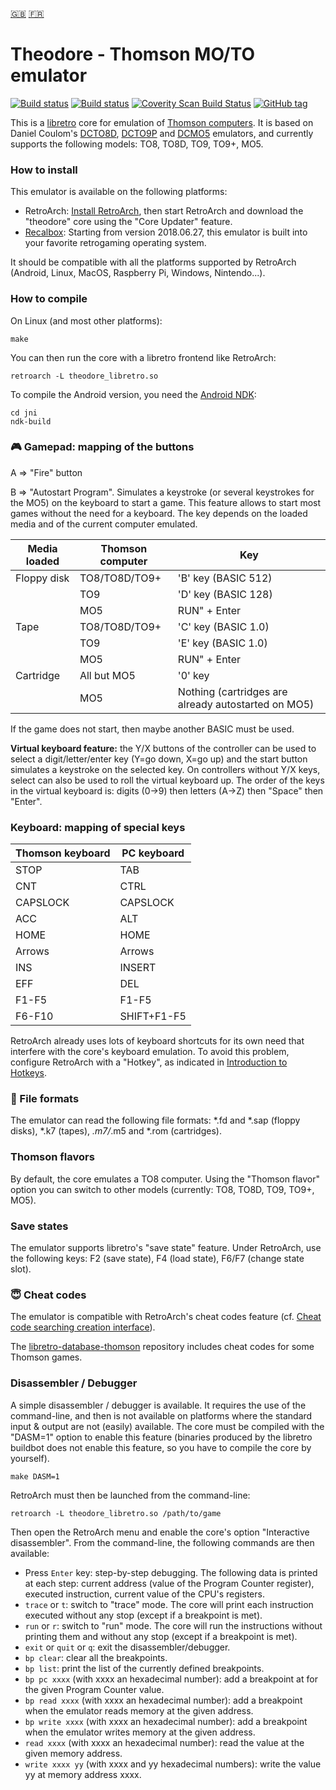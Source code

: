 [:gb:](https://github.com/Zlika/theodore/blob/master/README.md)
[:fr:](https://github.com/Zlika/theodore/blob/master/README-FR.md)

Theodore - Thomson MO/TO emulator
====================================

[![Build status](https://travis-ci.org/Zlika/theodore.svg?branch=master)](https://travis-ci.org/Zlika/theodore)
[![Build status](https://ci.appveyor.com/api/projects/status/7lo7cohkpmn50ogk?svg=true)](https://ci.appveyor.com/project/Zlika/theodore)
[![Coverity Scan Build Status](https://scan.coverity.com/projects/15677/badge.svg)](https://scan.coverity.com/projects/zlika-theodore)
[![GitHub tag](https://img.shields.io/github/tag/Zlika/theodore.svg)](https://github.com/Zlika/theodore/releases)

This is a [libretro](https://github.com/libretro) core for emulation of [Thomson computers](https://en.wikipedia.org/wiki/Thomson_computers). It is based on Daniel Coulom's [DCTO8D](http://dcto8.free.fr/), [DCTO9P](http://dcto9p.free.fr/) and [DCMO5](http://dcmo5.free.fr/) emulators, and currently supports the following models: TO8, TO8D, TO9, TO9+, MO5.

### How to install

This emulator is available on the following platforms:
* RetroArch: [Install RetroArch](http://www.retroarch.com/?page=platforms), then start RetroArch and download the "theodore" core using the "Core Updater" feature.
* [Recalbox](https://www.recalbox.com/): Starting from version 2018.06.27, this emulator is built into your favorite retrogaming operating system.

It should be compatible with all the platforms supported by RetroArch (Android, Linux, MacOS, Raspberry Pi, Windows, Nintendo...).

### How to compile

On Linux (and most other platforms):
```
make
```
You can then run the core with a libretro frontend like RetroArch:
```
retroarch -L theodore_libretro.so
```

To compile the Android version, you need the [Android NDK](https://developer.android.com/ndk/downloads/):
```
cd jni
ndk-build
```

### :video_game: Gamepad: mapping of the buttons

A => "Fire" button

B => "Autostart Program". Simulates a keystroke (or several keystrokes for the MO5) on the keyboard to start a game. This feature allows to start most games without the need for a keyboard. The key depends on the loaded media and of the current computer emulated.

| Media loaded | Thomson computer | Key                 |
| ------------ | ---------------- | ------------------- |
| Floppy disk  | TO8/TO8D/TO9+    | 'B' key (BASIC 512) |
|              | TO9              | 'D' key (BASIC 128) |
|              | MO5              | RUN" + Enter        |
| Tape         | TO8/TO8D/TO9+    | 'C' key (BASIC 1.0) |
|              | TO9              | 'E' key (BASIC 1.0) |
|              | MO5              | RUN" + Enter        |
| Cartridge    | All but MO5      | '0' key             |
|              | MO5              | Nothing (cartridges are already autostarted on MO5) |

If the game does not start, then maybe another BASIC must be used.

**Virtual keyboard feature:** the Y/X buttons of the controller can be used to select a digit/letter/enter key (Y=go down, X=go up) and the start button simulates a keystroke on the selected key. On controllers without Y/X keys, select can also be used to roll the virtual keyboard up.
The order of the keys in the virtual keyboard is: digits (0->9) then letters (A->Z) then "Space" then "Enter".

### Keyboard: mapping of special keys

| Thomson keyboard | PC keyboard |
| ------------- | ------------- |
| STOP  | TAB  |
| CNT  | CTRL  |
| CAPSLOCK  | CAPSLOCK  |
| ACC  | ALT  |
| HOME  | HOME  |
| Arrows  | Arrows  |
| INS  | INSERT  |
| EFF  | DEL  |
| F1-F5  | F1-F5  |
| F6-F10  | SHIFT+F1-F5  |

RetroArch already uses lots of keyboard shortcuts for its own need that interfere with the core's keyboard emulation. To avoid this problem, configure RetroArch with a "Hotkey", as indicated in [Introduction to Hotkeys](https://docs.libretro.com/guides/retroarch-keyboard-controls/#introduction-to-hotkeys).

### :floppy_disk: File formats

The emulator can read the following file formats: *.fd and *.sap (floppy disks), *.k7 (tapes), *.m7/*.m5 and *.rom (cartridges).

### Thomson flavors

By default, the core emulates a TO8 computer. Using the "Thomson flavor" option you can switch to other models (currently: TO8, TO8D, TO9, TO9+, MO5).

### Save states

The emulator supports libretro's "save state" feature. Under RetroArch, use the following keys: F2 (save state), F4 (load state), F6/F7 (change state slot).

### :innocent: Cheat codes

The emulator is compatible with RetroArch's cheat codes feature (cf. [Cheat code searching creation interface](https://www.libretro.com/index.php/upcoming-retroarch-1-7-4-cheat-code-searchingcreation-interface-with-rumble-features/)).

The [libretro-database-thomson](https://github.com/Zlika/libretro-database-thomson) repository includes cheat codes for some Thomson games.

### Disassembler / Debugger

A simple disassembler / debugger is available. It requires the use of the command-line, and then is not available on platforms where the standard input & output are not (easily) available.
The core must be compiled with the "DASM=1" option to enable this feature (binaries produced by the libretro buildbot does not enable this feature, so you have to compile the core by yourself).
```
make DASM=1
```
RetroArch must then be launched from the command-line:
```
retroarch -L theodore_libretro.so /path/to/game
```
Then open the RetroArch menu and enable the core's option "Interactive disassembler".
From the command-line, the following commands are then available:
* Press `Enter` key: step-by-step debugging. The following data is printed at each step: current address (value of the Program Counter register), executed instruction, current value of the CPU's registers.
* `trace` or `t`: switch to "trace" mode. The core will print each instruction executed without any stop (except if a breakpoint is met).
* `run` or `r`: switch to "run" mode. The core will run the instructions without printing them and without any stop (except if a breakpoint is met).
* `exit` or `quit` or `q`: exit the disassembler/debugger.
* `bp clear`: clear all the breakpoints.
* `bp list`: print the list of the currently defined breakpoints.
* `bp pc xxxx` (with xxxx an hexadecimal number): add a breakpoint at for the given Program Counter value.
* `bp read xxxx` (with xxxx an hexadecimal number): add a breakpoint when the emulator reads memory at the given address.
* `bp write xxxx` (with xxxx an hexadecimal number): add a breakpoint when the emulator writes memory at the given address.
* `read xxxx` (with xxxx an hexadecimal number): read the value at the given memory address.
* `write xxxx yy` (with xxxx and yy hexadecimal numbers): write the value yy at memory address xxxx.
